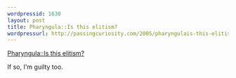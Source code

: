 ```yaml
---
wordpressid: 1630
layout: post
title: Pharyngula::Is this elitism?
wordpressurl: http://passingcuriosity.com/2005/pharyngulais-this-elitism/
---
```

<a href="http://pharyngula.org/index/weblog/comments/is_this_elitism/">Pharyngula::Is this elitism?</a>

If so, I'm guilty too.
